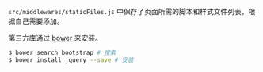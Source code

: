 `src/middlewares/staticFiles.js` 中保存了页面所需的脚本和样式文件列表，根据自己需要添加。

第三方库通过 [bower](bower.io) 来安装。

```bash
$ bower search bootstrap # 搜索
$ bower install jquery --save # 安装
```